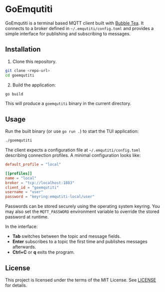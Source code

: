 # GoEmqutiti

GoEmqutiti is a terminal based MQTT client built with [Bubble Tea](https://github.com/charmbracelet/bubbletea). It connects to a broker defined in `~/.emqutiti/config.toml` and provides a simple interface for publishing and subscribing to messages.

## Installation

1. Clone this repository.

```bash
git clone <repo-url>
cd goemqutiti
```

2. Build the application:

```bash
go build
```

This will produce a `goemqutiti` binary in the current directory.

## Usage

Run the built binary (or use `go run .`) to start the TUI application:

```bash
./goemqutiti
```

The client expects a configuration file at `~/.emqutiti/config.toml` describing connection profiles. A minimal configuration looks like:

```toml
default_profile = "local"

[[profiles]]
name = "local"
broker = "tcp://localhost:1883"
client_id = "goemqutiti"
username = "user"
password = "keyring:emqutiti-local/user"
```

Passwords can be stored securely using the operating system keyring. You may also set the `MQTT_PASSWORD` environment variable to override the stored password at runtime.

In the interface:

- **Tab** switches between the topic and message fields.
- **Enter** subscribes to a topic the first time and publishes messages afterwards.
- **Ctrl+C** or **q** exits the program.

## License

This project is licensed under the terms of the MIT License. See [LICENSE](LICENSE) for details.
